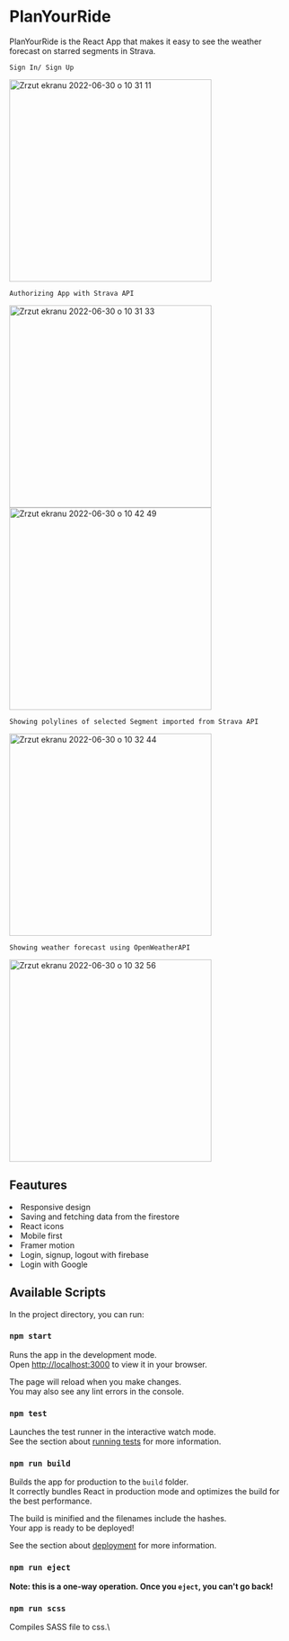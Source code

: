 # PlanYourRide
PlanYourRide is the React App that makes it easy to see the weather forecast on starred segments in Strava.

`Sign In/ Sign Up`

<img width="360" alt="Zrzut ekranu 2022-06-30 o 10 31 11" src="https://user-images.githubusercontent.com/94534923/176632373-cbed8248-a79f-4437-804f-71c85bf8c72a.png">

`Authorizing App with Strava API`

<img width="360" alt="Zrzut ekranu 2022-06-30 o 10 31 33" src="https://user-images.githubusercontent.com/94534923/176632438-818b0e28-dc41-44ca-b020-b05d89c2c71e.png">
<img width="360" alt="Zrzut ekranu 2022-06-30 o 10 42 49" src="https://user-images.githubusercontent.com/94534923/176633673-b5c82717-dc0c-48eb-9a7a-854e0f70eabc.png">

`Showing polylines of selected Segment imported from Strava API`

<img width="360" alt="Zrzut ekranu 2022-06-30 o 10 32 44" src="https://user-images.githubusercontent.com/94534923/176632454-11a94918-519f-43c3-8e40-e15436dd0a3d.png">

`Showing weather forecast using OpenWeatherAPI`

<img width="360" alt="Zrzut ekranu 2022-06-30 o 10 32 56" src="https://user-images.githubusercontent.com/94534923/176632449-39ca8d01-b911-4e88-803d-77cee47d9905.png">

## Feautures
<li>Responsive design</li>
<li>Saving and fetching data from the firestore</li>
<li>React icons</li>
<li>Mobile first</li>
<li>Framer motion</li>
<li>Login, signup, logout with firebase</li>
<li>Login with Google</li>

## Available Scripts

In the project directory, you can run:

### `npm start`

Runs the app in the development mode.\
Open [http://localhost:3000](http://localhost:3000) to view it in your browser.

The page will reload when you make changes.\
You may also see any lint errors in the console.

### `npm test`

Launches the test runner in the interactive watch mode.\
See the section about [running tests](https://facebook.github.io/create-react-app/docs/running-tests) for more information.

### `npm run build`

Builds the app for production to the `build` folder.\
It correctly bundles React in production mode and optimizes the build for the best performance.

The build is minified and the filenames include the hashes.\
Your app is ready to be deployed!

See the section about [deployment](https://facebook.github.io/create-react-app/docs/deployment) for more information.

### `npm run eject`

**Note: this is a one-way operation. Once you `eject`, you can't go back!**

### `npm run scss`

Compiles SASS file to css.\

